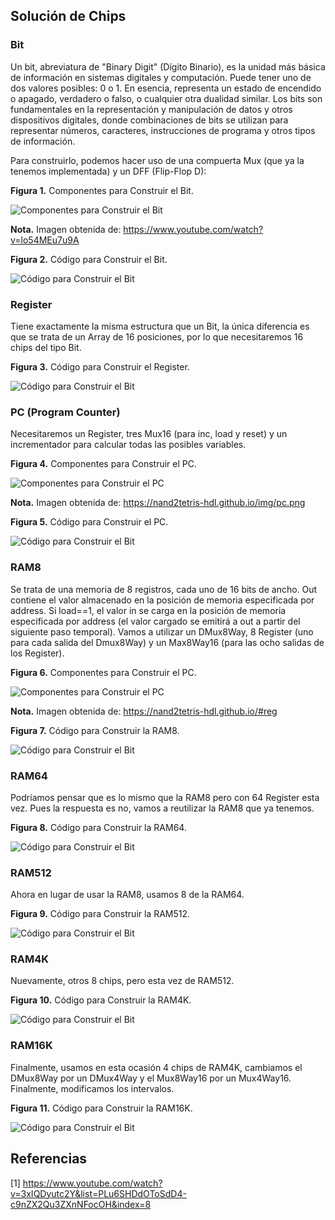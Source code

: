 ## Solución de Chips

### Bit
Un bit, abreviatura de "Binary Digit" (Dígito Binario), es la unidad más básica de información en sistemas digitales y computación. Puede tener uno de dos valores posibles: 0 o 1. En esencia, representa un estado de encendido o apagado, verdadero o falso, o cualquier otra dualidad similar. Los bits son fundamentales en la representación y manipulación de datos y otros dispositivos digitales, donde combinaciones de bits se utilizan para representar números, caracteres, instrucciones de programa y otros tipos de información.

Para construirlo, podemos hacer uso de una compuerta Mux (que ya la tenemos implementada) y un DFF (Flip-Flop D):


**Figura 1.** Componentes para Construir el Bit.


![Componentes para Construir el Bit](https://i.ibb.co/Z8xvkY1/Captura-de-pantalla-2024-02-25-114916.png)

**Nota.** Imagen obtenida de: https://www.youtube.com/watch?v=lo54MEu7u9A


**Figura 2.** Código para Construir el Bit.


![Código para Construir el Bit](https://i.ibb.co/QnG8Yzw/Captura-de-pantalla-2024-02-25-131106.png)


### Register

Tiene exactamente la misma estructura que un Bit, la única diferencia es que se trata de un Array de 16 posiciones, por lo que necesitaremos 16 chips del tipo Bit.


**Figura 3.** Código para Construir el Register.


![Código para Construir el Bit](https://i.ibb.co/QNxk9dh/Captura-de-pantalla-2024-02-25-130421.png)


### PC (Program Counter)

Necesitaremos un Register, tres Mux16 (para inc, load y reset) y un incrementador para calcular todas las posibles variables.

**Figura 4.** Componentes para Construir el PC.


![Componentes para Construir el PC](https://nand2tetris-hdl.github.io/img/pc.png)

**Nota.** Imagen obtenida de: https://nand2tetris-hdl.github.io/img/pc.png

**Figura 5.** Código para Construir el PC.


![Código para Construir el Bit](https://i.ibb.co/1Q3vbhs/Captura-de-pantalla-2024-02-25-155436.png)

### RAM8

Se trata de una memoria de 8 registros, cada uno de 16 bits de ancho. Out contiene el valor almacenado en la posición de memoria especificada por address. Si load==1, el valor in se carga en la posición de memoria especificada por address (el valor cargado se emitirá a out a partir del siguiente paso temporal). Vamos a utilizar un DMux8Way, 8 Register (uno para cada salida del Dmux8Way) y un Max8Way16 (para las ocho salidas de los Register).

**Figura 6.** Componentes para Construir el PC.


![Componentes para Construir el PC](https://nand2tetris-hdl.github.io/img/ram8.png)

**Nota.** Imagen obtenida de: https://nand2tetris-hdl.github.io/#reg

**Figura 7.** Código para Construir la RAM8.


![Código para Construir el Bit](https://i.ibb.co/VpfDTwt/Captura-de-pantalla-2024-02-25-161125.png)

### RAM64

Podríamos pensar que es lo mismo que la RAM8 pero con 64 Register esta vez. Pues la respuesta es no, vamos a reutilizar la RAM8 que ya tenemos.

**Figura 8.** Código para Construir la RAM64.


![Código para Construir el Bit](https://i.ibb.co/ZzQHZ9X/Captura-de-pantalla-2024-02-25-164212.png)

### RAM512

Ahora en lugar de usar la RAM8, usamos 8 de la RAM64.

**Figura 9.** Código para Construir la RAM512.


![Código para Construir el Bit](https://i.ibb.co/K2dty98/Captura-de-pantalla-2024-02-25-175732.png)


### RAM4K

Nuevamente, otros 8 chips, pero esta vez de RAM512.

**Figura 10.** Código para Construir la RAM4K.


![Código para Construir el Bit](https://i.ibb.co/Xskvs3d/Captura-de-pantalla-2024-02-25-180145.png)


### RAM16K

Finalmente, usamos en esta ocasión 4 chips de RAM4K, cambiamos el DMux8Way por un DMux4Way y el Mux8Way16 por un Mux4Way16. Finalmente, modificamos los intervalos.

**Figura 11.** Código para Construir la RAM16K.


![Código para Construir el Bit](https://i.ibb.co/cy4Szdd/Captura-de-pantalla-2024-02-25-181143.png)

## Referencias

[1] https://www.youtube.com/watch?v=3xIQDyutc2Y&list=PLu6SHDdOToSdD4-c9nZX2Qu3ZXnNFocOH&index=8

